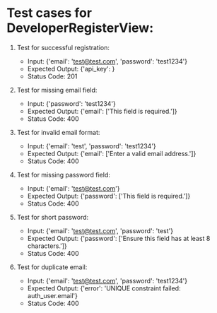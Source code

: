 # Test cases for DeveloperRegisterView:

1. Test for successful registration:

    - Input: {'email': '<test@test.com>', 'password': 'test1234'}
    - Expected Output: {'api_key': <generated API key>}
    - Status Code: 201
2. Test for missing email field:

    - Input: {'password': 'test1234'}
    - Expected Output: {'email': ['This field is required.']}
    - Status Code: 400
3. Test for invalid email format:

    - Input: {'email': 'test', 'password': 'test1234'}
    - Expected Output: {'email': ['Enter a valid email address.']}
    - Status Code: 400
4. Test for missing password field:

    - Input: {'email': '<test@test.com>'}
    - Expected Output: {'password': ['This field is required.']}
    - Status Code: 400
5. Test for short password:

    - Input: {'email': '<test@test.com>', 'password': 'test'}
    - Expected Output: {'password': ['Ensure this field has at least 8 characters.']}
    - Status Code: 400
6. Test for duplicate email:

    - Input: {'email': '<test@test.com>', 'password': 'test1234'}
    - Expected Output: {'error': 'UNIQUE constraint failed: auth_user.email'}
    - Status Code: 400
